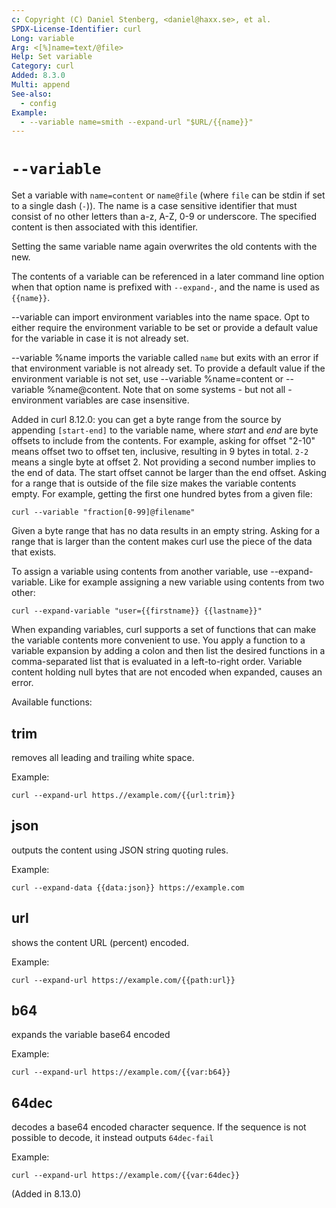 ```yaml
---
c: Copyright (C) Daniel Stenberg, <daniel@haxx.se>, et al.
SPDX-License-Identifier: curl
Long: variable
Arg: <[%]name=text/@file>
Help: Set variable
Category: curl
Added: 8.3.0
Multi: append
See-also:
  - config
Example:
  - --variable name=smith --expand-url "$URL/{{name}}"
---
```


# `--variable`

Set a variable with `name=content` or `name@file` (where `file` can be stdin
if set to a single dash (`-`)). The name is a case sensitive identifier that
must consist of no other letters than a-z, A-Z, 0-9 or underscore. The
specified content is then associated with this identifier.

Setting the same variable name again overwrites the old contents with the new.

The contents of a variable can be referenced in a later command line option
when that option name is prefixed with `--expand-`, and the name is used as
`{{name}}`.

--variable can import environment variables into the name space. Opt to either
require the environment variable to be set or provide a default value for the
variable in case it is not already set.

--variable %name imports the variable called `name` but exits with an error if
that environment variable is not already set. To provide a default value if
the environment variable is not set, use --variable %name=content or
--variable %name@content. Note that on some systems - but not all -
environment variables are case insensitive.

Added in curl 8.12.0: you can get a byte range from the source by appending
`[start-end]` to the variable name, where *start* and *end* are byte offsets
to include from the contents. For example, asking for offset "2-10" means
offset two to offset ten, inclusive, resulting in 9 bytes in total. `2-2`
means a single byte at offset 2. Not providing a second number implies to the
end of data. The start offset cannot be larger than the end offset. Asking for
a range that is outside of the file size makes the variable contents empty.
For example, getting the first one hundred bytes from a given file:

    curl --variable "fraction[0-99]@filename"

Given a byte range that has no data results in an empty string. Asking for a
range that is larger than the content makes curl use the piece of the data
that exists.

To assign a variable using contents from another variable, use
--expand-variable. Like for example assigning a new variable using contents
from two other:

    curl --expand-variable "user={{firstname}} {{lastname}}"

When expanding variables, curl supports a set of functions that can make the
variable contents more convenient to use. You apply a function to a variable
expansion by adding a colon and then list the desired functions in a
comma-separated list that is evaluated in a left-to-right order. Variable
content holding null bytes that are not encoded when expanded, causes an
error.

Available functions:

## trim
removes all leading and trailing white space.

Example:

    curl --expand-url https.//example.com/{{url:trim}}

## json
outputs the content using JSON string quoting rules.

Example:

    curl --expand-data {{data:json}} https://example.com

## url
shows the content URL (percent) encoded.

Example:

    curl --expand-url https://example.com/{{path:url}}

## b64
expands the variable base64 encoded

Example:

    curl --expand-url https://example.com/{{var:b64}}

## 64dec

decodes a base64 encoded character sequence. If the sequence is not possible
to decode, it instead outputs `64dec-fail`

Example:

    curl --expand-url https://example.com/{{var:64dec}}

(Added in 8.13.0)
